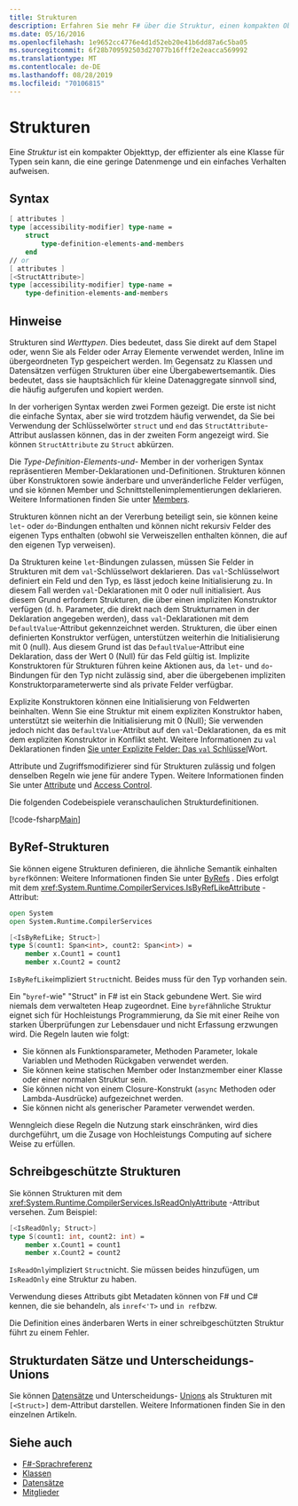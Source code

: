 ```yaml
---
title: Strukturen
description: Erfahren Sie mehr F# über die Struktur, einen kompakten Objekttyp, der häufig effizienter ist als eine Klasse für Typen mit einer kleinen Datenmenge und einfachem Verhalten.
ms.date: 05/16/2016
ms.openlocfilehash: 1e9652cc4776e4d1d52eb20e41b6dd87a6c5ba05
ms.sourcegitcommit: 6f28b709592503d27077b16fff2e2eacca569992
ms.translationtype: MT
ms.contentlocale: de-DE
ms.lasthandoff: 08/28/2019
ms.locfileid: "70106815"
---
```

# <a name="structures"></a>Strukturen

Eine *Struktur* ist ein kompakter Objekttyp, der effizienter als eine Klasse für Typen sein kann, die eine geringe Datenmenge und ein einfaches Verhalten aufweisen.

## <a name="syntax"></a>Syntax

```fsharp
[ attributes ]
type [accessibility-modifier] type-name =
    struct
        type-definition-elements-and-members
    end
// or
[ attributes ]
[<StructAttribute>]
type [accessibility-modifier] type-name =
    type-definition-elements-and-members
```

## <a name="remarks"></a>Hinweise

Strukturen sind *Werttypen*. Dies bedeutet, dass Sie direkt auf dem Stapel oder, wenn Sie als Felder oder Array Elemente verwendet werden, Inline im übergeordneten Typ gespeichert werden. Im Gegensatz zu Klassen und Datensätzen verfügen Strukturen über eine Übergabewertsemantik. Dies bedeutet, dass sie hauptsächlich für kleine Datenaggregate sinnvoll sind, die häufig aufgerufen und kopiert werden.

In der vorherigen Syntax werden zwei Formen gezeigt. Die erste ist nicht die einfache Syntax, aber sie wird trotzdem häufig verwendet, da Sie bei Verwendung der Schlüsselwörter `struct` und `end` das `StructAttribute`-Attribut auslassen können, das in der zweiten Form angezeigt wird. Sie können `StructAttribute` zu `Struct` abkürzen.

Die *Type-Definition-Elements-und-* Member in der vorherigen Syntax repräsentieren Member-Deklarationen und-Definitionen. Strukturen können über Konstruktoren sowie änderbare und unveränderliche Felder verfügen, und sie können Member und Schnittstellenimplementierungen deklarieren. Weitere Informationen finden Sie unter [Members](./members/index.md).

Strukturen können nicht an der Vererbung beteiligt sein, sie können keine `let`- oder `do`-Bindungen enthalten und können nicht rekursiv Felder des eigenen Typs enthalten (obwohl sie Verweiszellen enthalten können, die auf den eigenen Typ verweisen).

Da Strukturen keine `let`-Bindungen zulassen, müssen Sie Felder in Strukturen mit dem `val`-Schlüsselwort deklarieren. Das `val`-Schlüsselwort definiert ein Feld und den Typ, es lässt jedoch keine Initialisierung zu. In diesem Fall werden `val`-Deklarationen mit 0 oder null initialisiert. Aus diesem Grund erfordern Strukturen, die über einen impliziten Konstruktor verfügen (d. h. Parameter, die direkt nach dem Strukturnamen in der Deklaration angegeben werden), dass `val`-Deklarationen mit dem `DefaultValue`-Attribut gekennzeichnet werden. Strukturen, die über einen definierten Konstruktor verfügen, unterstützen weiterhin die Initialisierung mit 0 (null). Aus diesem Grund ist das `DefaultValue`-Attribut eine Deklaration, dass der Wert 0 (Null) für das Feld gültig ist. Implizite Konstruktoren für Strukturen führen keine Aktionen aus, da `let`- und `do`-Bindungen für den Typ nicht zulässig sind, aber die übergebenen impliziten Konstruktorparameterwerte sind als private Felder verfügbar.

Explizite Konstruktoren können eine Initialisierung von Feldwerten beinhalten. Wenn Sie eine Struktur mit einem expliziten Konstruktor haben, unterstützt sie weiterhin die Initialisierung mit 0 (Null); Sie verwenden jedoch nicht das `DefaultValue`-Attribut auf den `val`-Deklarationen, da es mit dem expliziten Konstruktor in Konflikt steht. Weitere Informationen zu `val` Deklarationen finden [Sie unter Explizite Felder: Das `val` Schlüssel](./members/explicit-fields-the-val-keyword.md)Wort.

Attribute und Zugriffsmodifizierer sind für Strukturen zulässig und folgen denselben Regeln wie jene für andere Typen. Weitere Informationen finden Sie unter [Attribute](attributes.md) und [Access Control](access-control.md).

Die folgenden Codebeispiele veranschaulichen Strukturdefinitionen.

[!code-fsharp[Main](~/samples/snippets/fsharp/lang-ref-1/snippet2501.fs)]

## <a name="byreflike-structs"></a>ByRef-Strukturen

Sie können eigene Strukturen definieren, die ähnliche Semantik einhalten `byref`können: Weitere Informationen finden Sie unter [ByRefs](byrefs.md) . Dies erfolgt mit dem <xref:System.Runtime.CompilerServices.IsByRefLikeAttribute> -Attribut:

```fsharp
open System
open System.Runtime.CompilerServices

[<IsByRefLike; Struct>]
type S(count1: Span<int>, count2: Span<int>) =
    member x.Count1 = count1
    member x.Count2 = count2
```

`IsByRefLike`impliziert `Struct`nicht. Beides muss für den Typ vorhanden sein.

Ein "`byref`-wie" "Struct" in F# ist ein Stack gebundene Wert. Sie wird niemals dem verwalteten Heap zugeordnet. Eine `byref`ähnliche Struktur eignet sich für Hochleistungs Programmierung, da Sie mit einer Reihe von starken Überprüfungen zur Lebensdauer und nicht Erfassung erzwungen wird. Die Regeln lauten wie folgt:

- Sie können als Funktionsparameter, Methoden Parameter, lokale Variablen und Methoden Rückgaben verwendet werden.
- Sie können keine statischen Member oder Instanzmember einer Klasse oder einer normalen Struktur sein.
- Sie können nicht von einem Closure-Konstrukt (`async` Methoden oder Lambda-Ausdrücke) aufgezeichnet werden.
- Sie können nicht als generischer Parameter verwendet werden.

Wenngleich diese Regeln die Nutzung stark einschränken, wird dies durchgeführt, um die Zusage von Hochleistungs Computing auf sichere Weise zu erfüllen.

## <a name="readonly-structs"></a>Schreibgeschützte Strukturen

Sie können Strukturen mit dem <xref:System.Runtime.CompilerServices.IsReadOnlyAttribute> -Attribut versehen. Zum Beispiel:

```fsharp
[<IsReadOnly; Struct>]
type S(count1: int, count2: int) =
    member x.Count1 = count1
    member x.Count2 = count2
```

`IsReadOnly`impliziert `Struct`nicht. Sie müssen beides hinzufügen, um `IsReadOnly` eine Struktur zu haben.

Verwendung dieses Attributs gibt Metadaten können von F# und C# kennen, die sie behandeln, als `inref<'T>` und `in ref`bzw.

Die Definition eines änderbaren Werts in einer schreibgeschützten Struktur führt zu einem Fehler.

## <a name="struct-records-and-discriminated-unions"></a>Strukturdaten Sätze und Unterscheidungs-Unions

Sie können [Datensätze](records.md) und Unterscheidungs- [Unions](discriminated-unions.md) als Strukturen mit `[<Struct>]` dem-Attribut darstellen.  Weitere Informationen finden Sie in den einzelnen Artikeln.

## <a name="see-also"></a>Siehe auch

- [F#-Sprachreferenz](index.md)
- [Klassen](classes.md)
- [Datensätze](records.md)
- [Mitglieder](./members/index.md)
